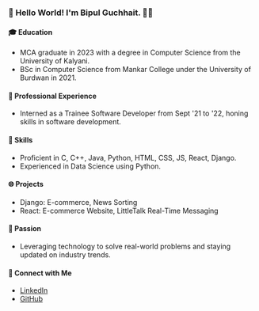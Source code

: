 ### 👋 Hello World! I'm Bipul Guchhait. 👨‍💻

#### 🎓 Education
- MCA graduate in 2023 with a degree in Computer Science from the University of Kalyani.
- BSc in Computer Science from Mankar College under the University of Burdwan in 2021.

#### 💼 Professional Experience
- Interned as a Trainee Software Developer from Sept '21 to '22, honing skills in software development.

#### 🚀 Skills
- Proficient in C, C++, Java, Python, HTML, CSS, JS, React, Django.
- Experienced in Data Science using Python.

#### 🌐 Projects
- Django: E-commerce, News Sorting
- React: E-commerce Website, LittleTalk Real-Time Messaging

#### 🌟 Passion
- Leveraging technology to solve real-world problems and staying updated on industry trends.

#### 🔗 Connect with Me
- [LinkedIn](https://www.linkedin.com/in/bipul-guchhait-4861721b7/)
- [GitHub](https://github.com/BipulG05)
